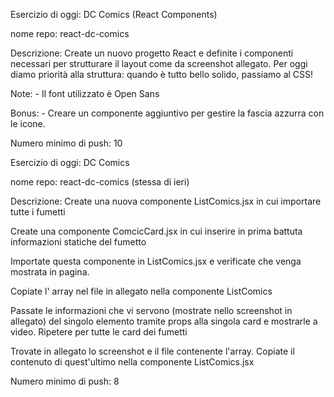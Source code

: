 Esercizio di oggi: DC Comics (React Components)

nome repo: react-dc-comics

Descrizione: Create un nuovo progetto React e definite i componenti necessari per strutturare il layout come da screenshot allegato. Per oggi diamo priorità alla struttura: quando è tutto bello solido, passiamo al CSS!

Note: - Il font utilizzato è Open Sans

Bonus: - Creare un componente aggiuntivo per gestire la fascia azzurra con le icone.

Numero minimo di push: 10

<!-- ---------------------------------------------------------------------------------- -->

Esercizio di oggi: DC Comics

nome repo: react-dc-comics (stessa di ieri)

Descrizione:
Create una nuova componente ListComics.jsx in cui importare tutte i fumetti

Create una componente ComcicCard.jsx in cui inserire in prima battuta informazioni statiche del fumetto

Importate questa componente in ListComics.jsx e verificate che venga mostrata in pagina.

Copiate l' array nel file in allegato nella componente ListComics

Passate le informazioni che vi servono (mostrate nello screenshot in allegato) del singolo elemento tramite props alla singola card e mostrarle a video. Ripetere per tutte le card dei fumetti

Trovate in allegato lo screenshot e il file contenente l'array. Copiate il contenuto di quest'ultimo nella componente ListComics.jsx

Numero minimo di push: 8